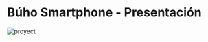 ﻿# Búho Smartphone - Presentación 
![proyect](https://user-images.githubusercontent.com/97201832/161893736-3ea82950-a5b5-467c-b1d3-6d10a0a8c080.png)
